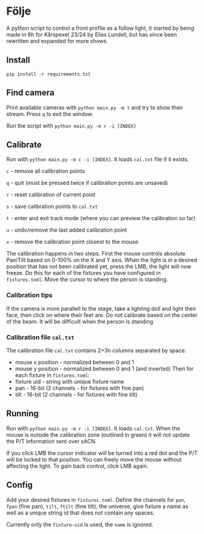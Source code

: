 # Följe

A python script to control a front profile as a follow light, it started by being made in 6h for Kårspexet 23/24 by Elias Lundell, but has since been rewritten and expanded for more shows.

## Install
`pip install -r requirements.txt`

## Find camera
Print available cameras with `python main.py -m t` and try to show their stream. Press `q` to exit the window.

Run the script with `python main.py -m r -i [INDEX]`

## Calibrate
Run with `python main.py -m c -i [INDEX]`. It loads `cal.txt` file if it exists.

`c` - remove all calibration points

`q` - quit (must be pressed twice if calibration points are unsaved)

`r` - reset calibration of current point

`s` - save calibration points to `cal.txt`

`t` - enter and exit track mode (where you can preview the calibration so far)

`u` - undo/remove the last added calibration point

`x` - remove the calibration point closest to the mouse

The calibration happens in two steps. First the mouse controls absolute Pan/Tilt based on 0-100% on the X and Y axis. When the light is in a desired position that has not been calibrated yet, press the LMB, the light will now freeze. Do this for each of the fixtures you have configured in `fixtures.toml`. Move the cursor to where the person is standing.

### Calibration tips

If the camera is more parallell to the stage, take a lighting doll and light their face, then click on where their feet are. Do not calibrate based on the center of the beam. It will be difficult when the person is standing 

### Calibration file `cal.txt`
The calibration file `cal.txt` contains 2+3n columns separated by space.
* mouse x position - normalized between 0 and 1
* mouse y position - normalized between 0 and 1 (and inverted)
Then for each fixture in `fixtures.toml`:
* fixture uid - string with unique fixture name
* pan - 16-bit (2 channels - for fixtures with fine pan)
* tilt - 16-bit (2 channels - for fixtures with fine tilt)

## Running
Run with `python main.py -m r -i [INDEX]`. It loads `cal.txt`.
When the mouse is outside the calibration zone (outlined in green) it will not update the P/T information sent over sACN.

If you click LMB the cursor indicator will be turned into a red dot and the P/T will be locked to that position. You can freely move the mouse without affecting the light. To gain back control, click LMB again.

## Config
Add your desired fixtures in `fixtures.toml`. Define the channels for `pan`, `fpan` (fine pan), `tilt`, `ftilt` (fine tilt), the universe, give fixture a name as well as a unique string id that does not contain any spaces.

Currently only the `fixture-uid` is used, the `name` is ignored.
